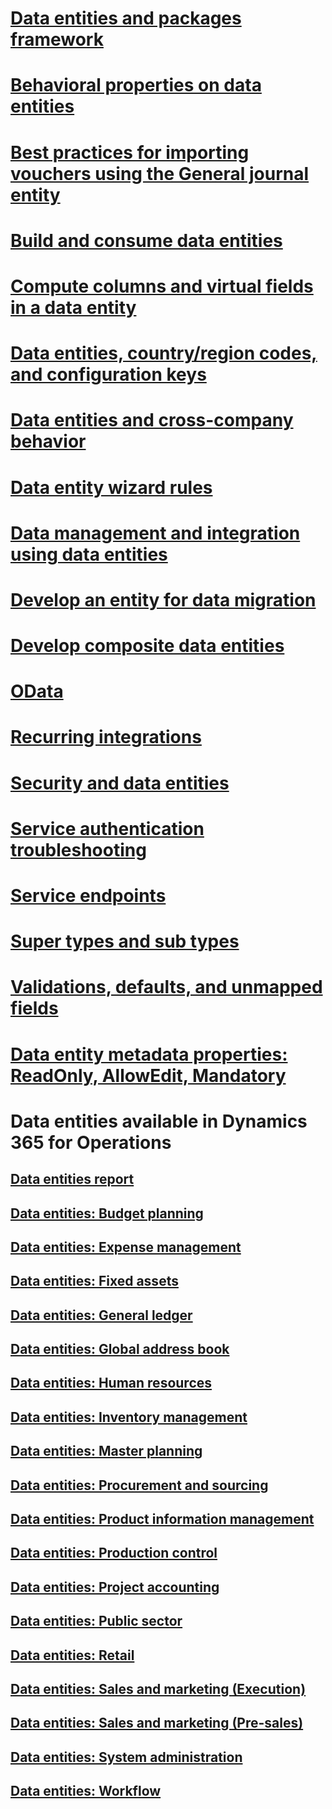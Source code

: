 # [Data entities and packages framework](data-entities-data-packages.md)
# [Behavioral properties on data entities](behavioral-properties-data-entities.md)
# [Best practices for importing vouchers using the General journal entity](tips-tricks-import-general-journal-entity.md)
# [Build and consume data entities](build-consuming-data-entities.md)
# [Compute columns and virtual fields in a data entity](data-entity-computed-columns-virtual-fields.md)
# [Data entities, country/region codes, and configuration keys](countryregion-codes-configuration-keys.md)
# [Data entities and cross-company behavior](cross-company-behavior.md)
# [Data entity wizard rules](data-entity-wizard-rules.md)
# [Data management and integration using data entities](data-management-integration-data-entity.md)
# [Develop an entity for data migration](develop-entity-for-data-migration.md)
# [Develop composite data entities](develop-composite-data-entities.md)
# [OData](odata.md)
# [Recurring integrations](recurring-integrations.md)
# [Security and data entities](security-data-entities.md)
# [Service authentication troubleshooting](troubleshoot-service-authentication.md)
# [Service endpoints](services-home-page.md)
# [Super types and sub types](support-super-type-sub-type.md)
# [Validations, defaults, and unmapped fields](validations-defaults-unmapped-fields.md)
# [Data entity metadata properties: ReadOnly, AllowEdit, Mandatory](metadata-properties.md)
# Data entities available in Dynamics 365 for Operations
## [Data entities report](data-entities-report.md)
## [Data entities: Budget planning](data-entities-budget-plan.md)
## [Data entities: Expense management](data-entities-expense-management.md)
## [Data entities: Fixed assets](data-entities-fixed-assets.md)
## [Data entities: General ledger](data-entities-general-ledger.md)
## [Data entities: Global address book](data-entities-global-address-book.md)
## [Data entities: Human resources](data-entities-human-resources.md)
## [Data entities: Inventory management](data-entities-inventory-management.md)
## [Data entities: Master planning](data-entities-master-plan.md)
## [Data entities: Procurement and sourcing](data-entities-procurement-sourcing.md)
## [Data entities: Product information management](data-entities-product-information-management.md)
## [Data entities: Production control](data-entities-production-control.md)
## [Data entities: Project accounting](data-entities-project-accounting.md)
## [Data entities: Public sector](data-entities-public-sector.md)
## [Data entities: Retail](data-entities-retail.md)
## [Data entities: Sales and marketing (Execution)](data-entities-sales-marketing.md)
## [Data entities: Sales and marketing (Pre-sales)](data-entities-sales-marketing-pre-sales.md)
## [Data entities: System administration](data-entities-system-administration.md)
## [Data entities: Workflow](data-entities-workflow.md)
